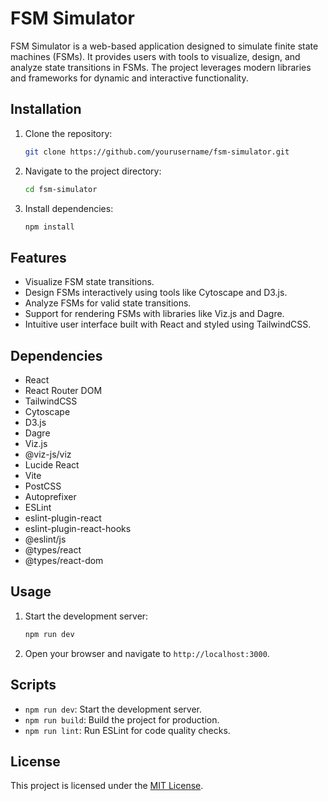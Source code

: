 # FSM Simulator

FSM Simulator is a web-based application designed to simulate finite state machines (FSMs). It provides users with tools to visualize, design, and analyze state transitions in FSMs. The project leverages modern libraries and frameworks for dynamic and interactive functionality.

## Installation

1. Clone the repository:
   ```bash
   git clone https://github.com/yourusername/fsm-simulator.git
   ```
2. Navigate to the project directory:
   ```bash
   cd fsm-simulator
   ```
3. Install dependencies:
   ```bash
   npm install
   ```

## Features
- Visualize FSM state transitions.
- Design FSMs interactively using tools like Cytoscape and D3.js.
- Analyze FSMs for valid state transitions.
- Support for rendering FSMs with libraries like Viz.js and Dagre.
- Intuitive user interface built with React and styled using TailwindCSS.

## Dependencies

- React
- React Router DOM
- TailwindCSS
- Cytoscape
- D3.js
- Dagre
- Viz.js
- @viz-js/viz
- Lucide React
- Vite
- PostCSS
- Autoprefixer
- ESLint
- eslint-plugin-react
- eslint-plugin-react-hooks
- @eslint/js
- @types/react
- @types/react-dom

## Usage

1. Start the development server:
   ```bash
   npm run dev
   ```
2. Open your browser and navigate to `http://localhost:3000`.

## Scripts

- `npm run dev`: Start the development server.
- `npm run build`: Build the project for production.
- `npm run lint`: Run ESLint for code quality checks.

## License

This project is licensed under the [MIT License](LICENSE).
